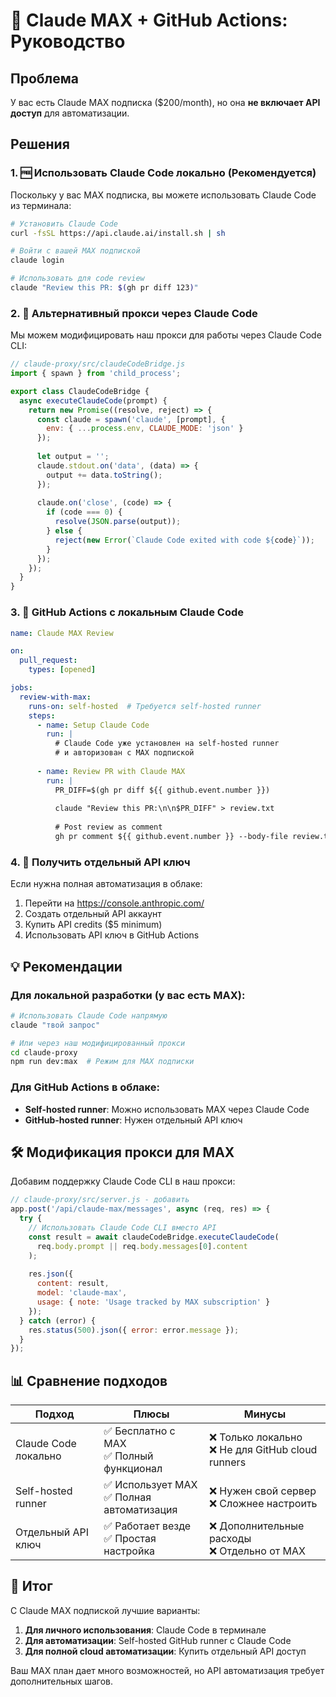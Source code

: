 # 🎯 Claude MAX + GitHub Actions: Руководство

## Проблема

У вас есть Claude MAX подписка ($200/month), но она **не включает API доступ** для автоматизации.

## Решения

### 1. 🆓 Использовать Claude Code локально (Рекомендуется)

Поскольку у вас MAX подписка, вы можете использовать Claude Code из терминала:

```bash
# Установить Claude Code
curl -fsSL https://api.claude.ai/install.sh | sh

# Войти с вашей MAX подпиской
claude login

# Использовать для code review
claude "Review this PR: $(gh pr diff 123)"
```

### 2. 🔄 Альтернативный прокси через Claude Code

Мы можем модифицировать наш прокси для работы через Claude Code CLI:

```javascript
// claude-proxy/src/claudeCodeBridge.js
import { spawn } from 'child_process';

export class ClaudeCodeBridge {
  async executeClaudeCode(prompt) {
    return new Promise((resolve, reject) => {
      const claude = spawn('claude', [prompt], {
        env: { ...process.env, CLAUDE_MODE: 'json' }
      });
      
      let output = '';
      claude.stdout.on('data', (data) => {
        output += data.toString();
      });
      
      claude.on('close', (code) => {
        if (code === 0) {
          resolve(JSON.parse(output));
        } else {
          reject(new Error(`Claude Code exited with code ${code}`));
        }
      });
    });
  }
}
```

### 3. 🤖 GitHub Actions с локальным Claude Code

```yaml
name: Claude MAX Review

on:
  pull_request:
    types: [opened]

jobs:
  review-with-max:
    runs-on: self-hosted  # Требуется self-hosted runner
    steps:
      - name: Setup Claude Code
        run: |
          # Claude Code уже установлен на self-hosted runner
          # и авторизован с MAX подпиской
          
      - name: Review PR with Claude MAX
        run: |
          PR_DIFF=$(gh pr diff ${{ github.event.number }})
          
          claude "Review this PR:\n\n$PR_DIFF" > review.txt
          
          # Post review as comment
          gh pr comment ${{ github.event.number }} --body-file review.txt
```

### 4. 🔑 Получить отдельный API ключ

Если нужна полная автоматизация в облаке:

1. Перейти на https://console.anthropic.com/
2. Создать отдельный API аккаунт 
3. Купить API credits ($5 minimum)
4. Использовать API ключ в GitHub Actions

## 💡 Рекомендации

### Для локальной разработки (у вас есть MAX):
```bash
# Использовать Claude Code напрямую
claude "твой запрос"

# Или через наш модифицированный прокси
cd claude-proxy
npm run dev:max  # Режим для MAX подписки
```

### Для GitHub Actions в облаке:
- **Self-hosted runner**: Можно использовать MAX через Claude Code
- **GitHub-hosted runner**: Нужен отдельный API ключ

## 🛠️ Модификация прокси для MAX

Добавим поддержку Claude Code CLI в наш прокси:

```javascript
// claude-proxy/src/server.js - добавить
app.post('/api/claude-max/messages', async (req, res) => {
  try {
    // Использовать Claude Code CLI вместо API
    const result = await claudeCodeBridge.executeClaudeCode(
      req.body.prompt || req.body.messages[0].content
    );
    
    res.json({
      content: result,
      model: 'claude-max',
      usage: { note: 'Usage tracked by MAX subscription' }
    });
  } catch (error) {
    res.status(500).json({ error: error.message });
  }
});
```

## 📊 Сравнение подходов

| Подход | Плюсы | Минусы |
|--------|-------|--------|
| Claude Code локально | ✅ Бесплатно с MAX<br>✅ Полный функционал | ❌ Только локально<br>❌ Не для GitHub cloud runners |
| Self-hosted runner | ✅ Использует MAX<br>✅ Полная автоматизация | ❌ Нужен свой сервер<br>❌ Сложнее настроить |
| Отдельный API ключ | ✅ Работает везде<br>✅ Простая настройка | ❌ Дополнительные расходы<br>❌ Отдельно от MAX |

## 🎯 Итог

С Claude MAX подпиской лучшие варианты:

1. **Для личного использования**: Claude Code в терминале
2. **Для автоматизации**: Self-hosted GitHub runner с Claude Code
3. **Для полной cloud автоматизации**: Купить отдельный API доступ

Ваш MAX план дает много возможностей, но API автоматизация требует дополнительных шагов.